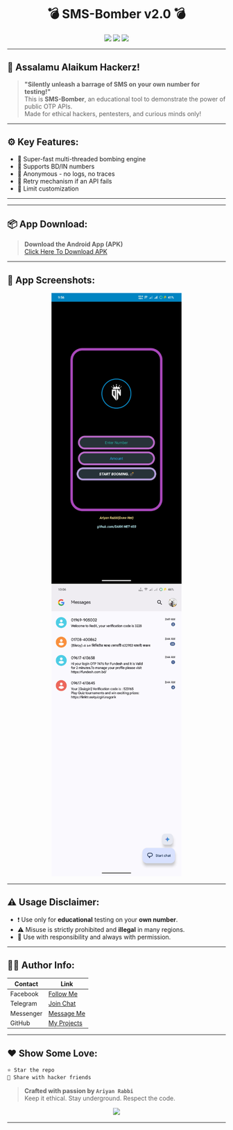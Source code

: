 
<h1 align="center">💣 SMS-Bomber v2.0 💣</h1>
<p align="center">
  <img src="https://img.shields.io/badge/Made%20With-Python-blue?style=for-the-badge&logo=python" />
  <img src="https://img.shields.io/badge/Creator-Ariyan%20Rabbi-green?style=for-the-badge&logo=hackaday" />
  <img src="https://img.shields.io/badge/Status-Stable-brightgreen?style=for-the-badge&logo=github" />
</p>

---

## 🔰 Assalamu Alaikum Hackerz!

> **"Silently unleash a barrage of SMS on your own number for testing!"**  
> This is **SMS-Bomber**, an educational tool to demonstrate the power of public OTP APIs.  
> Made for ethical hackers, pentesters, and curious minds only!

---

## ⚙️ Key Features:
- 🚀 Super-fast multi-threaded bombing engine
- 📱 Supports BD/IN numbers
- 👻 Anonymous - no logs, no traces
- 🔄 Retry mechanism if an API fails
- 🔧 Limit customization

---


---

## 📦 App Download:

> **Download the Android App (APK)**  
> [Click Here To Download APK](https://github.com/DARK-NET-403/SMS_BOOMBER/releases/download/SMS_BOOMBER/SMS.BOMBER_2.0.apk)

---

## 🧪 App Screenshots:

<p align="center">
  <img src="https://github.com/DARK-NET-403/SMS_BOOMBER/blob/main/Screenshot_20250511_095657.jpg?raw=true" width="300px" />
  <img src="https://github.com/DARK-NET-403/SMS_BOOMBER/blob/main/Screenshot_20250511_100655.jpg?raw=true" width="300px" />

</p>

---

## ⚠️ Usage Disclaimer:
- ❗ Use only for **educational** testing on your **own number**.
- ⚠️ Misuse is strictly prohibited and **illegal** in many regions.
- 🧠 Use with responsibility and always with permission.

---

## 🧑‍💻 Author Info:

| Contact | Link |
|--------|------|
| Facebook | [Follow Me](https://www.facebook.com/share/1FiCkCecyD/) |
| Telegram | [Join Chat](https://t.me/DARK_NET_403) |
| Messenger | [Message Me](https://m.me/DARK.NET.403) |
| GitHub | [My Projects](https://github.com/DARK-NET-403) |

---

## ❤️ Show Some Love:

```bash
⭐ Star the repo
📲 Share with hacker friends
```

> **Crafted with passion by `Ariyan Rabbi`**  
> Keep it ethical. Stay underground. Respect the code.

<p align="center">
  <img src="https://media.tenor.com/2uyENRmiUt0AAAAC/coding.gif" width="300px" />
</p>

---
